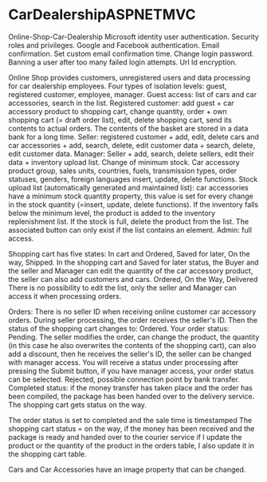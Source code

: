 # CarDealershipASPNETMVC
 Online-Shop-Car-Dealership
Microsoft identity user authentication. Security roles and privileges. Google and Facebook authentication. Email confirmation. Set custom email confirmation time. Change login password. Banning a user after too many failed login attempts. Url Id encryption.

Online Shop provides customers, unregistered users and data processing for car dealership employees. Four types of isolation levels: guest, registered customer, employee, manager. Guest access: list of cars and car accessories, search in the list. Registered customer: add guest + car accessory product to shopping cart, change quantity, order + own shopping cart (= draft order list), edit, delete shopping cart, send its contents to actual orders. The contents of the basket are stored in a data bank for a long time. Seller: registered customer + add, edit, delete cars and car accessories + add, search, delete, edit customer data + search, delete, edit customer data. Manager: Seller + add, search, delete sellers, edit their data + inventory upload list. Change of minimum stock. Car accessory product group, sales units, countries, fuels, transmission types, order statuses, genders, foreign languages insert, update, delete functions. Stock upload list (automatically generated and maintained list): car accessories have a minimum stock quantity property, this value is set for every change in the stock quantity (=insert, update, delete functions). If the inventory falls below the minimum level, the product is added to the inventory replenishment list. If the stock is full, delete the product from the list. The associated button can only exist if the list contains an element. Admin: full access.

Shopping cart has five states: In cart and Ordered, Saved for later, On the way, Shipped. In the shopping cart and Saved for later status, the Buyer and the seller and Manager can edit the quantity of the car accessory product, the seller can also add customers and cars. Ordered, On the Way, Delivered There is no possibility to edit the list, only the seller and Manager can access it when processing orders.

Orders: There is no seller ID when receiving online customer car accessory orders. During seller processing, the order receives the seller's ID. Then the status of the shopping cart changes to: Ordered. Your order status: Pending. The seller modifies the order, can change the product, the quantity (in this case he also overwrites the contents of the shopping cart), can also add a discount, then he receives the seller's ID, the seller can be changed with manager access. You will receive a status under processing after pressing the Submit button, if you have manager access, your order status can be selected. Rejected, possible connection point by bank transfer. Completed status: if the money transfer has taken place and the order has been compiled, the package has been handed over to the delivery service. The shopping cart gets status on the way.

The order status is set to completed and the sale time is timestamped The shopping cart status = on the way, if the money has been received and the package is ready and handed over to the courier service if I update the product or the quantity of the product in the orders table, I also update it in the shopping cart table.

Cars and Car Accessories have an image property that can be changed.

